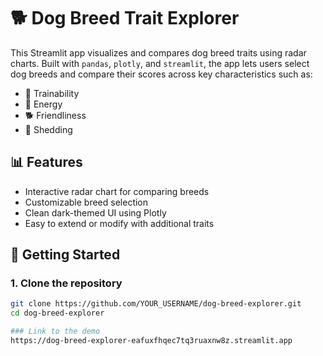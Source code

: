 # 🐕 Dog Breed Trait Explorer

This Streamlit app visualizes and compares dog breed traits using radar charts. Built with `pandas`, `plotly`, and `streamlit`, the app lets users select dog breeds and compare their scores across key characteristics such as:

- 🧠 Trainability  
- 🐾 Energy  
- 🐕 Friendliness  
- 🧼 Shedding  

## 📊 Features

- Interactive radar chart for comparing breeds  
- Customizable breed selection  
- Clean dark-themed UI using Plotly  
- Easy to extend or modify with additional traits  

## 🚀 Getting Started

### 1. Clone the repository

```bash
git clone https://github.com/YOUR_USERNAME/dog-breed-explorer.git
cd dog-breed-explorer

### Link to the demo
https://dog-breed-explorer-eafuxfhqec7tq3ruaxnw8z.streamlit.app

